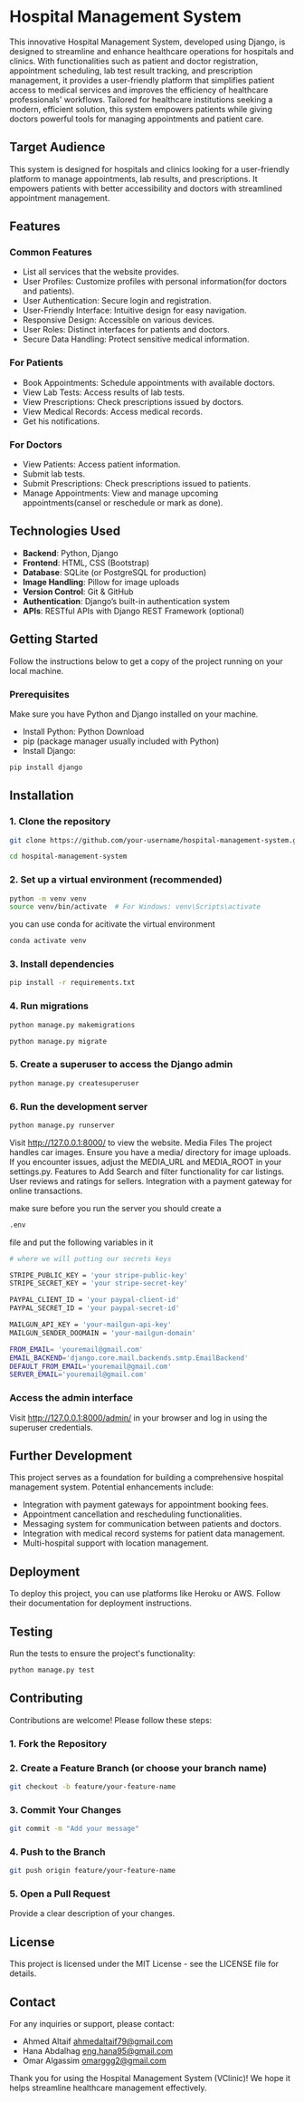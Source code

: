 # Hospital Management System

This innovative Hospital Management System, developed using Django, is designed to streamline and enhance healthcare operations for hospitals and clinics. With functionalities such as patient and doctor registration, appointment scheduling, lab test result tracking, and prescription management, it provides a user-friendly platform that simplifies patient access to medical services and improves the efficiency of healthcare professionals' workflows.
Tailored for healthcare institutions seeking a modern, efficient solution, this system empowers patients while giving doctors powerful tools for managing appointments and patient care.

## Target Audience

This system is designed for hospitals and clinics looking for a user-friendly platform to manage appointments, lab results, and prescriptions. It empowers patients with better accessibility and doctors with streamlined appointment management.

## Features

### Common Features

- List all services that the website provides.
- User Profiles: Customize profiles with personal information(for doctors and patients).
- User Authentication: Secure login and registration.
- User-Friendly Interface: Intuitive design for easy navigation.
- Responsive Design: Accessible on various devices.
- User Roles: Distinct interfaces for patients and doctors.
- Secure Data Handling: Protect sensitive medical information.

### For Patients

- Book Appointments: Schedule appointments with available doctors.
- View Lab Tests: Access results of lab tests.
- View Prescriptions: Check prescriptions issued by doctors.
- View Medical Records: Access medical records.
- Get his notifications.

### For Doctors

- View Patients: Access patient information.
- Submit lab tests.
- Submit Prescriptions: Check prescriptions issued to patients.
- Manage Appointments: View and manage upcoming appointments(cansel or reschedule or mark as done).

## Technologies Used

- **Backend**: Python, Django
- **Frontend**: HTML, CSS (Bootstrap)
- **Database**: SQLite (or PostgreSQL for production)
- **Image Handling**: Pillow for image uploads
- **Version Control**: Git & GitHub
- **Authentication**: Django’s built-in authentication system
- **APIs**: RESTful APIs with Django REST Framework (optional)

## Getting Started

Follow the instructions below to get a copy of the project running on your local machine.

### Prerequisites

Make sure you have Python and Django installed on your machine.

- Install Python: Python Download
- pip (package manager usually included with Python)
- Install Django:

```bash
pip install django
```

## Installation

### 1. Clone the repository

```bash
git clone https://github.com/your-username/hospital-management-system.git

cd hospital-management-system
```

### 2. Set up a virtual environment (recommended)

```bash
python -m venv venv
source venv/bin/activate  # For Windows: venv\Scripts\activate
```

you can use conda for acitivate the virtual environment

```bash
conda activate venv
```

### 3. Install dependencies

```bash
pip install -r requirements.txt
```

### 4. Run migrations

```bash
python manage.py makemigrations
```

```bash
python manage.py migrate
```

### 5. Create a superuser to access the Django admin

```bash
python manage.py createsuperuser
```

### 6. Run the development server

```bash
python manage.py runserver
```

Visit <http://127.0.0.1:8000/> to view the website. Media Files The project handles car images. Ensure you have a media/ directory for image uploads. If you encounter issues, adjust the MEDIA_URL and MEDIA_ROOT in your settings.py. Features to Add Search and filter functionality for car listings. User reviews and ratings for sellers. Integration with a payment gateway for online transactions.

make sure before you run the server you should create a 

```bash
.env
```

file and put the following variables in it

```bash
# where we will putting our secrets keys

STRIPE_PUBLIC_KEY = 'your stripe-public-key'
STRIPE_SECRET_KEY = 'your stripe-secret-key'

PAYPAL_CLIENT_ID = 'your paypal-client-id'
PAYPAL_SECRET_ID = 'your paypal-secret-id'

MAILGUN_API_KEY = 'your-mailgun-api-key'
MAILGUN_SENDER_DOOMAIN = 'your-mailgun-domain'

FROM_EMAIL= 'youremail@gmail.com'
EMAIL_BACKEND='django.core.mail.backends.smtp.EmailBackend'
DEFAULT_FROM_EMAIL='youremail@gmail.com'
SERVER_EMAIL='youremail@gmail.com'
```

### Access the admin interface

Visit <http://127.0.0.1:8000/admin/> in your browser and log in using the superuser credentials.

## Further Development

This project serves as a foundation for building a comprehensive hospital management system. Potential enhancements include:

- Integration with payment gateways for appointment booking fees.
- Appointment cancellation and rescheduling functionalities.
- Messaging system for communication between patients and doctors.
- Integration with medical record systems for patient data management.
- Multi-hospital support with location management.

## Deployment

To deploy this project, you can use platforms like Heroku or AWS. Follow their documentation for deployment instructions.

## Testing

Run the tests to ensure the project's functionality:

```bash
python manage.py test
```

## Contributing

Contributions are welcome! Please follow these steps:

### 1. Fork the Repository

### 2. Create a Feature Branch (or choose your branch name)

```bash
git checkout -b feature/your-feature-name
```

### 3. Commit Your Changes

```bash
git commit -m "Add your message"
```

### 4. Push to the Branch

```bash
git push origin feature/your-feature-name
```

### 5.  Open a Pull Request

Provide a clear description of your changes.

## License

This project is licensed under the MIT License - see the LICENSE file for details.

## Contact

For any inquiries or support, please contact:

- Ahmed Altaif [ahmedaltaif79@gmail.com](mailto:ahmedaltaif79@gmail.com)
- Hana Abdalhag [eng.hana95@gmail.com](mailto:eng.hana95@gmail.com)
- Omar Algassim [omarggg2@gmail.com](mailto:omarggg2@gmail.com)

Thank you for using the Hospital Management System (VClinic)! We hope it helps streamline healthcare management effectively.